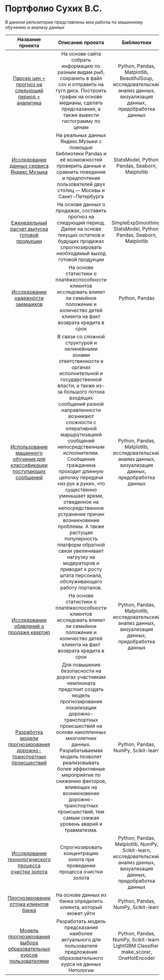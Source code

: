 # Портфолио Сухих В.С.

В данном репозитории представлены мои работы по машинному обучению и анализу данных

| Название проекта | Описание проекта | Библиотеки |
| :----------------------------------: | :---------------------: |:---------------------------:|
| [Парсер цен + прогноз на следующий период + аналитика](https://github.com/slava87VS/Portfolio/tree/main/Парсинг%20и%20прогноз%20цен%20на%20свежемороженую%20рыбу) | На основе сайта собрать информацию по разным видам рыб, сохранить в файл csv и отправить на гугл диск. Построить график на основе медианы, сделать предсказание, а также вывести гистограмму по ценам | Python, Pandas, Matplotlib, BeautifulSoup, исследовательский анализ данных, визуализация данных, предобработка данных |
| [Исследование данных сервиса Яндекс Музыка](https://github.com/slava87VS/Portfolio/tree/main/1.%20Исследование%20данных%20сервиса%20“Яндекс.Музыка”%20—%20сравнение%20пользователей%20двух%20городов) | На реальных данных Яндекс.Музыки c помощью библиотеки Pandas и её возможностей проверить данные и сравнить поведение и предпочтения пользователей двух столиц — Москвы и Санкт-Петербурга | StatsModel, Python, Pandas, Seaborn, Matplotlib |
| [Еженедельный расчет выпуска готовой продукции](https://github.com/slava87VS/Portfolio/tree/main/Расчет%20выпуска%20готовой%20продукции) | На основе данных о продажах, составить прогноз на следующий период. Далее на основе текущих остатков и будущих продажах спрогнозировать необходимый выход готовой продукции | SimpleExpSmoothing, StatsModel, Python, Pandas, Seaborn, Matplotlib |
| [Исследование надежности заемщиков](https://github.com/slava87VS/Portfolio/tree/main/2.%20Исследование%20надёжности%20заёмщиков%20—%20анализ%20банковских%20данных) | На основе статистики о платёжеспособности клиентов исследовать влияет ли семейное положение и количество детей клиента на факт возврата кредита в срок | Python, Pandas |
| [Использование машинного обучения для классификации поступающих сообщений](https://github.com/slava87VS/Portfolio/tree/main/Использование%20машинного%20обучения%20для%20классификации%20поступающих%20сообщений) | В связи со сложной структурой и нелинейными зонами ответственности в органах исполнительной и государственной власти, а также из-за большого потока входящих сообщений разной направленности возникают сложности с оперативной маршрутизацией сообщений непосредственным исполнителям. Сообщение гражданина проходит длинную цепочку передачи «из рук в руки», что существенно уменьшает время, отведенное на непосредственное устранение причин возникновения проблемы. А также растущая популярность платформ обратной связи увеличивает нагрузку на модераторов и приводит к росту штата персонала, обслуживающего работу порталов. | Python, Pandas, Matplotlib, исследовательский анализ данных, визуализация данных, предобработка данных |
| [Исследование обявлений о продаже квартир](https://github.com/slava87VS/Portfolio/tree/main/3.%20Исследование%20объявлений%20о%20продаже%20квартир) | На основе статистики о платёжеспособности клиентов исследовать влияет ли семейное положение и количество детей клиента на факт возврата кредита в срок | Python, Pandas, Matplotlib, исследовательский анализ данных, визуализация данных, предобработка данных |
| [Разработка модели прогнозирования дорожно-транспортных происшествий](https://github.com/slava87VS/Portfolio/tree/main/Разработка%20модели%20прогнозирования%20дорожно-транспортных%20происшествий) | Для повышения безопасности на дорогах участникам чемпионата предстоит создать модель прогнозирования локализации дорожно-транспортных происшествий на основе накопленных многолетних данных. Разрабатываемая модель позволит реализовывать более эффективные мероприятия по снижению факторов, влияющих на возникновение дорожно-транспортных происшествий, тем самым снижая уровень аварий и травматизма. | Python, Pandas, NumPy, Scikit-learn |
| [Исследование технологического процесса очистки золота](https://github.com/slava87VS/Portfolio/tree/main/4.%20Исследование%20технологического%20процесса%20очистки%20золота) | Спрогнозировать концентрацию золота при проведении процесса очистки золота | Python, Pandas, Matplotlib, NumPy, Scikit-learn, исследовательский анализ данных, визуализация данных, предобработка данных |
| [Прогнозирование оттока клиентов банка](https://github.com/slava87VS/Portfolio/tree/main/5.%20Прогнозирование%20оттока%20клиента%20Банка) | На основе данных из банка определить клиента, который может уйти | Python, Pandas, NumPy, Scikit-learn |
| [Модель прогнозирования выбора образовательных курсов пользователями](https://github.com/slava87VS/Portfolio/tree/main/5.%20Прогнозирование%20оттока%20клиента%20Банка) | Разработать модель предсказания наиболее актуального для пользователя предложения образовательного курса на данных Нетологии | Python, Pandas, NumPy, Scikit-learn, LightGBM Classifier, make_scorer, OneHotEncoder |
